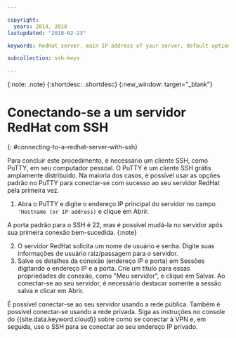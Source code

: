 ```yaml
---

copyright:
  years: 2014, 2018
lastupdated: "2018-02-23"

keywords: RedHat server, main IP address of your server, default options

subcollection: ssh-keys

---
```


{:note: .note}
{:shortdesc: .shortdesc}
{:new_window: target="_blank"}

# Conectando-se a um servidor RedHat com SSH
{: #connecting-to-a-redhat-server-with-ssh}

Para concluir este procedimento, é necessário um cliente SSH, como PuTTY, em seu computador pessoal. O PuTTY é um cliente SSH grátis amplamente distribuído.
Na maioria dos casos, é possível usar as opções padrão no PuTTY para conectar-se com sucesso ao seu servidor
RedHat pela primeira vez.

1. Abra o PuTTY e digite o endereço IP principal do servidor no campo `'Hostname (or IP
address)` e clique em Abrir.

  A porta padrão para o SSH é 22, mas é possível mudá-la no servidor após sua primeira conexão bem-sucedida.
  {:note} 
  
2. O servidor RedHat solicita um nome de usuário e senha. Digite suas informações de usuário
raiz/passagem para o servidor.
3. Salve os detalhes da conexão (endereço IP e porta) em Sessões digitando o endereço IP e a porta. Crie um título para essas propriedades de conexão, como "Meu servidor", e clique em Salvar.
  Ao conectar-se ao seu servidor, é necessário destacar somente a sessão salva e clicar em Abrir.

É possível conectar-se ao seu servidor usando a rede pública.
Também é possível conectar-se usando a rede privada. Siga as instruções no console do {{site.data.keyword.cloud}} sobre como se conectar à VPN e, em seguida, use o SSH para se conectar ao seu endereço IP privado.

